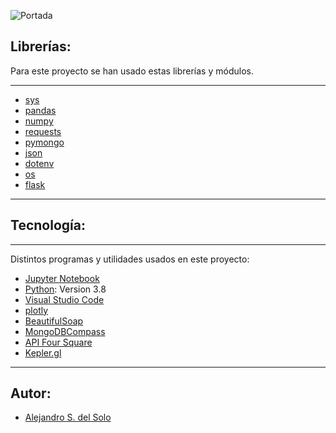 ![Portada](https://github.com/as-Solo/Sentimentanalysis_Quotes/blob/main/img/portada_readme.jpg)


## Librerías: 

Para este proyecto se han usado estas librerías y módulos.
***
- [sys](https://docs.python.org/es/3.10/library/sys.html)
- [pandas](https://pandas.pydata.org/docs/)
- [numpy](https://numpy.org/doc/stable/)
- [requests](https://docs.python-requests.org/es/latest/)
- [pymongo](https://pypi.org/project/pymongo/)
- [json](https://docs.python.org/3/library/json.html)
- [dotenv](https://pypi.org/project/python-dotenv/)
- [os](https://docs.python.org/3/library/os.html)
- [flask](https://flask.palletsprojects.com/en/1.1.x/)
***

## Tecnología: 
***
Distintos programas y utilidades usados en este proyecto:
* [Jupyter Notebook](https://jupyter.org/)
* [Python](https://www.python.org/): Version 3.8
* [Visual Studio Code](https://code.visualstudio.com/)
* [plotly](https://plotly.com/graphing-libraries/)
* [BeautifulSoap](https://www.crummy.com/software/BeautifulSoup/bs4/doc/)
* [MongoDBCompass](https://docs.mongodb.com/compass/master/)
* [API Four Square](https://developer.foursquare.com/docs/api-reference/venues/search/)
* [Kepler.gl](https://kepler.gl/)
***
## Autor:

* [Alejandro S. del Solo](https://github.com/as-Solo)
